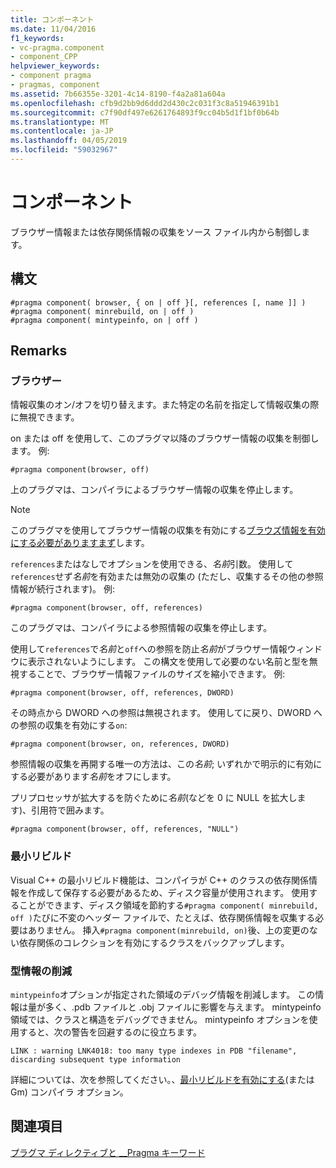 ```yaml
---
title: コンポーネント
ms.date: 11/04/2016
f1_keywords:
- vc-pragma.component
- component_CPP
helpviewer_keywords:
- component pragma
- pragmas, component
ms.assetid: 7b66355e-3201-4c14-8190-f4a2a81a604a
ms.openlocfilehash: cfb9d2bb9d6ddd2d430c2c031f3c8a51946391b1
ms.sourcegitcommit: c7f90df497e6261764893f9cc04b5d1f1bf0b64b
ms.translationtype: MT
ms.contentlocale: ja-JP
ms.lasthandoff: 04/05/2019
ms.locfileid: "59032967"
---
```

# <a name="component"></a>コンポーネント
ブラウザー情報または依存関係情報の収集をソース ファイル内から制御します。

## <a name="syntax"></a>構文

```
#pragma component( browser, { on | off }[, references [, name ]] )
#pragma component( minrebuild, on | off )
#pragma component( mintypeinfo, on | off )
```

## <a name="remarks"></a>Remarks

### <a name="browser"></a>ブラウザー

情報収集のオン/オフを切り替えます。また特定の名前を指定して情報収集の際に無視できます。

on または off を使用して、このプラグマ以降のブラウザー情報の収集を制御します。 例:

```
#pragma component(browser, off)
```

上のプラグマは、コンパイラによるブラウザー情報の収集を停止します。

> [!NOTE]
> このプラグマを使用してブラウザー情報の収集を有効にする[ブラウズ情報を有効にする必要がありますまず](../build/reference/building-browse-information-files-overview.md)します。

`references`またはなしでオプションを使用できる、*名前*引数。 使用して`references`せず*名前*を有効または無効の収集の (ただし、収集するその他の参照情報が続行されます)。 例:

```
#pragma component(browser, off, references)
```

このプラグマは、コンパイラによる参照情報の収集を停止します。

使用して`references`で*名前*と`off`への参照を防止*名前*がブラウザー情報ウィンドウに表示されないようにします。 この構文を使用して必要のない名前と型を無視することで、ブラウザー情報ファイルのサイズを縮小できます。 例:

```
#pragma component(browser, off, references, DWORD)
```

その時点から DWORD への参照は無視されます。 使用してに戻り、DWORD への参照の収集を有効にする`on`:

```
#pragma component(browser, on, references, DWORD)
```

参照情報の収集を再開する唯一の方法は、この*名前*; いずれかで明示的に有効にする必要があります*名前*をオフにします。

プリプロセッサが拡大するを防ぐために*名前*(などを 0 に NULL を拡大します)、引用符で囲みます。

```
#pragma component(browser, off, references, "NULL")
```

### <a name="minimal-rebuild"></a>最小リビルド

Visual C++ の最小リビルド機能は、コンパイラが C++ のクラスの依存関係情報を作成して保存する必要があるため、ディスク容量が使用されます。 使用することができます、ディスク領域を節約する`#pragma component( minrebuild, off )`たびに不変のヘッダー ファイルで、たとえば、依存関係情報を収集する必要はありません。 挿入`#pragma component(minrebuild, on)`後、上の変更のない依存関係のコレクションを有効にするクラスをバックアップします。

### <a name="reduce-type-information"></a>型情報の削減

`mintypeinfo`オプションが指定された領域のデバッグ情報を削減します。 この情報は量が多く、.pdb ファイルと .obj ファイルに影響を与えます。 mintypeinfo 領域では、クラスと構造をデバッグできません。 mintypeinfo オプションを使用すると、次の警告を回避するのに役立ちます。

```
LINK : warning LNK4018: too many type indexes in PDB "filename", discarding subsequent type information
```

詳細については、次を参照してください。、[最小リビルドを有効にする](../build/reference/gm-enable-minimal-rebuild.md)(または Gm) コンパイラ オプション。

## <a name="see-also"></a>関連項目

[プラグマ ディレクティブと __Pragma キーワード](../preprocessor/pragma-directives-and-the-pragma-keyword.md)